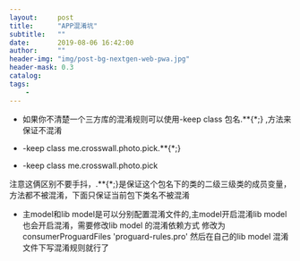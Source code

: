 ```yaml
---
layout:     post
title:      "APP混淆坑"
subtitle:   ""
date:       2019-08-06 16:42:00
author:     ""
header-img: "img/post-bg-nextgen-web-pwa.jpg"
header-mask: 0.3
catalog:
tags:
    -
---
```


- 如果你不清楚一个三方库的混淆规则可以使用-keep class 包名.**{*;} ,方法来保证不混淆

- -keep class me.crosswall.photo.pick.**{*;}
- -keep class me.crosswall.photo.pick

注意这俩区别不要手抖，.**{*;}是保证这个包名下的类的二级三级类的成员变量，方法都不被混淆，下面只保证当前包下类名不被混淆


- 主model和lib model是可以分别配置混淆文件的,主model开启混淆lib model也会开启混淆，需要修改lib model 的混淆依赖方式
修改为    consumerProguardFiles 'proguard-rules.pro'  然后在自己的lib model 混淆文件下写混淆规则就行了